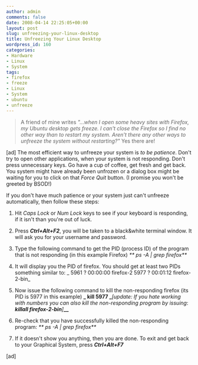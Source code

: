 ```yaml
---
author: admin
comments: false
date: 2008-04-14 22:25:05+00:00
layout: post
slug: unfreezing-your-linux-desktop
title: Unfreezing Your Linux Desktop
wordpress_id: 160
categories:
- Hardware
- Linux
- System
tags:
- firefox
- freeze
- Linux
- System
- ubuntu
- unfreeze
---
```


> A friend of mine writes _"...when I open some heavy sites with Firefox, my Ubuntu desktop gets freeze. I can't close the Firefox so I find no other way than to restart my system. Aren't there any other ways to unfreeze the system without restarting?"_
Yes there are!
<!-- more -->
[ad]
The most efficient way to unfreeze your system is _to be patience_. Don't try to open other applications, when your system is not responding. Don't press unnecessary keys. Go have a cup of coffee, get fresh and get back. You system might have already been unfrozen or a dialog box might be waiting for you to click on that _Force Quit_ button. (I promise you won't be greeted by BSOD!)





If you don't have much patience or your system just can't unfreeze automatically, then follow these steps:






    
  1. Hit _Caps Lock_ or _Num Lock_ keys to see if your keyboard is responding, if it isn't than you're out of luck.

    
  2. Press _**Ctrl+Alt+F2**_, you will be taken to a black&white terminal window. It will ask you for your username and password.

    
  3. Type the following command to get the PID (process ID) of the program that is not responding (in this example Firefox)
_** ps -A | grep firefox**_

    
  4. It will display you the PID of firefox. You should get at least two PIDs something similar to:
_ 5961 ?        00:00:00 firefox-2
5977 ?        00:01:12 firefox-2-bin_

    
  5. Now issue the following command to kill the non-responding firefox (its PID is 5977 in this example)
**_ kill 5977
_**_[update: If you hate working with numbers you can also kill the non-responding program by issuing_: _**killall firefox-2-bin**]_**__**

    
  6. Re-check that you have successfully killed the non-responding program:
_** ps -A | grep firefox**_

    
  7. If it doesn't show you anything, then you are done. To exit and get back to your Graphical System, press _**Ctrl+Alt+F7**_





[ad]



